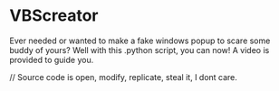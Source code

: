 # VBScreator
Ever needed or wanted to make a fake windows popup to scare some buddy of yours? Well with this .python script, you can now! A video is provided to guide you. 


// Source code is open, modify, replicate, steal it, I dont care.
